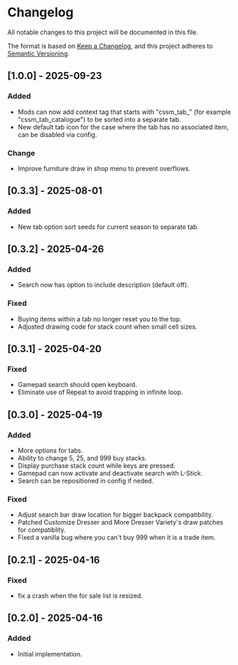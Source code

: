 # Changelog

All notable changes to this project will be documented in this file.

The format is based on [Keep a Changelog](https://keepachangelog.com/en/1.1.0/), and this project adheres to [Semantic Versioning](https://semver.org/spec/v2.0.0.html).

## [1.0.0] - 2025-09-23

### Added

- Mods can now add context tag that starts with "cssm_tab_" (for example "cssm_tab_catalogue") to be sorted into a separate tab.
- New default tab icon for the case where the tab has no associated item, can be disabled via config.

### Change

- Improve furniture draw in shop menu to prevent overflows.

## [0.3.3] - 2025-08-01

### Added

- New tab option sort seeds for current season to separate tab.

## [0.3.2] - 2025-04-26

### Added

- Search now has option to include description (default off).

### Fixed

- Buying items within a tab no longer reset you to the top.
- Adjusted drawing code for stack count when small cell sizes.

## [0.3.1] - 2025-04-20

### Fixed

- Gamepad search should open keyboard.
- Eliminate use of Repeat to avoid trapping in infinite loop.

## [0.3.0] - 2025-04-19

### Added

- More options for tabs.
- Ability to change 5, 25, and 999 buy stacks.
- Display purchase stack count while keys are pressed.
- Gamepad can now activate and deactivate search with L-Stick.
- Search can be repositioned in config if neded.

### Fixed

- Adjust search bar draw location for bigger backpack compatibility.
- Patched Customize Dresser and More Dresser Variety's draw patches for compatiblity.
- Fixed a vanilla bug where you can't buy 999 when it is a trade item.

## [0.2.1] - 2025-04-16

### Fixed

- fix a crash when the for sale list is resized.

## [0.2.0] - 2025-04-16

### Added

- Initial implementation.

